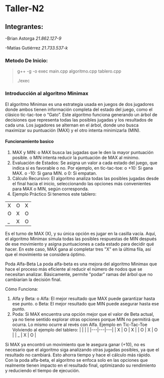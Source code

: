 # Taller-N2

## Integrantes:
-Brian Astorga *21.862.127-9*

-Matías Gutiérrez *21.733.537-k*
### Metodo De Inicio:
> g++ -g -o exec main.cpp algoritmo.cpp tablero.cpp
>
> ./exec

### Introducción al algoritmo Minimax
El algoritmo Minimax es una estrategia usada en juegos de dos jugadores donde ambos tienen información completa del estado del juego, como el clásico tic-tac-toe o “Gato”. Este algoritmo funciona generando un árbol de decisiones que representa todas las posibles jugadas y los resultados de cada una. Los jugadores se alternan en el árbol, donde uno busca maximizar su puntuación (MAX) y el otro intenta minimizarla (MIN).
#### Funcionamiento basico

1.	MAX y MIN:
o	MAX busca las jugadas que le den la mayor puntuación posible.
o	MIN intenta reducir la puntuación de MAX al mínimo.
2.	Evaluación de Estados:
Se asigna un valor a cada estado del juego, que indica si es favorable o no. Por ejemplo, en tic-tac-toe:
o	+10: Si gana MAX.
o	-10: Si gana MIN.
o	0: Si empatan.
3.	Cálculo Recursivo:
El algoritmo analiza todas las posibles jugadas desde el final hacia el inicio, seleccionando las opciones más convenientes para MAX o MIN, según corresponda.
4.	Ejemplo Práctico
Si tenemos este tablero:

|   |   |   |
|---|---|---|
| X | O | X |
| O | X | O |
| _ | X | O |


Es el turno de MAX (X), y su única opción es jugar en la casilla vacía. Aquí, el algoritmo Minimax simula todas las posibles respuestas de MIN después de ese movimiento y asigna puntuaciones a cada estado para decidir qué hacer. En este caso, MAX gana al completar tres "X" en la última fila, así que el movimiento se considera óptimo.

Poda Alfa-Beta
La poda alfa-beta es una mejora del algoritmo Minimax que hace el proceso más eficiente al reducir el número de nodos que se necesitan analizar. Básicamente, permite "podar" ramas del árbol que no cambiarían la decisión final.


Cómo Funciona:

1.	Alfa y Beta:
o	Alfa: El mejor resultado que MAX puede garantizar hasta ese punto.
o	Beta: El mejor resultado que MIN puede asegurar hasta ese punto.
2.	Poda:
Si MAX encuentra una opción mejor que el valor de Beta actual, ya no tiene sentido explorar otras opciones porque MIN no permitirá que ocurra. Lo mismo ocurre al revés con Alfa.
Ejemplo en Tic-Tac-Toe
Volviendo al ejemplo del tablero:
|   |   |   |
|---|---|---|
| X | O | X |
| O | X | O |
| _ | X | O |

Si MAX ya encontró un movimiento que le asegura ganar (+10), no es necesario que el algoritmo siga analizando otras jugadas posibles, ya que el resultado no cambiará. Esto ahorra tiempo y hace el cálculo más rápido.
Con la poda alfa-beta, el algoritmo se enfoca solo en las opciones que realmente tienen impacto en el resultado final, optimizando su rendimiento y reduciendo el tiempo de ejecución.




